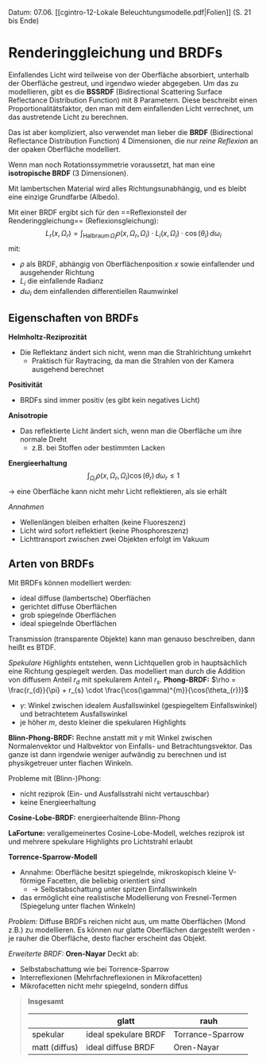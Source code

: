Datum: 07.06.
[[cgintro-12-Lokale Beleuchtungsmodelle.pdf|Folien]] (S. 21 bis Ende)

# Renderinggleichung und BRDFs

Einfallendes Licht wird teilweise von der Oberfläche absorbiert, unterhalb der Oberfläche gestreut, und irgendwo wieder abgegeben. Um das zu modellieren, gibt es die **BSSRDF** (Bidirectional Scattering Surface Reflectance Distribution Function) mit 8 Parametern. Diese beschreibt einen Proportionalitätsfaktor, den man mit dem einfallenden Licht verrechnet, um das austretende Licht zu berechnen.

Das ist aber kompliziert, also verwendet man lieber die **BRDF** (Bidirectional Reflectance Distribution Function) 4 Dimensionen, die nur *reine Reflexion* an der opaken Oberfläche modelliert.

Wenn man noch Rotationssymmetrie voraussetzt, hat man eine **isotropische BRDF** (3 Dimensionen).

Mit lambertschen Material wird alles Richtungsunabhängig, und es bleibt eine einzige Grundfarbe (Albedo).

Mit einer BRDF ergibt sich für den ==Reflexionsteil der Renderinggleichung== (Reflexionsgleichung):
$$L_{r}(x, \Omega_{r}) = \int_{\text{Halbraum} \,\Omega_{i}}\rho(x, \Omega_{r}, \Omega_{i}) \cdot L_{i}(x, \Omega_{i}) \cdot \cos(\theta_{i}) \,d \omega_{i}$$
mit:
- $\rho$ als BRDF, abhängig von Oberflächenposition $x$ sowie einfallender und ausgehender Richtung
- $L_i$ die einfallende Radianz
- $d \omega_{i}$ dem einfallenden differentiellen Raumwinkel

## Eigenschaften von BRDFs

**Helmholtz-Reziprozität**
- Die Reflektanz ändert sich nicht, wenn man die Strahlrichtung umkehrt
	- Praktisch für Raytracing, da man die Strahlen von der Kamera ausgehend berechnet
	
**Positivität**
- BRDFs sind immer positiv (es gibt kein negatives Licht)

**Anisotropie**
- Das reflektierte Licht ändert sich, wenn man die Oberfläche um ihre normale Dreht
	- z.B. bei Stoffen oder bestimmten Lacken
	
**Energieerhaltung**
$$\int_{\Omega_{r}} \rho(x, \Omega_{r},\Omega_{i})\cos(\theta_{r})\,d \omega_{r}\leq 1$$
$\to$ eine Oberfläche kann nicht mehr Licht reflektieren, als sie erhält

*Annahmen*
- Wellenlängen bleiben erhalten (keine Fluoreszenz)
- Licht wird sofort reflektiert (keine Phosphoreszenz)
- Lichttransport zwischen zwei Objekten erfolgt im Vakuum

## Arten von BRDFs

Mit BRDFs können modelliert werden:
- ideal diffuse (lambertsche) Oberflächen
- gerichtet diffuse Oberflächen
- grob spiegelnde Oberflächen
- ideal spiegelnde Oberflächen

Transmission (transparente Objekte) kann man genauso beschreiben, dann heißt es BTDF.

*Spekulare Highlights* entstehen, wenn Lichtquellen grob in hauptsächlich eine Richtung gespiegelt werden. Das modelliert man durch die Addition von diffusem Anteil $r_d$ mit spekularem Anteil $r_s$.
**Phong-BRDF:** $\rho = \frac{r_{d}}{\pi} + r_{s} \cdot \frac{\cos(\gamma)^{m}}{\cos(\theta_{r})}$
- $\gamma$: Winkel zwischen idealem Ausfallswinkel (gespiegeltem Einfallswinkel) und betrachtetem Ausfallswinkel
- je höher $m$, desto kleiner die spekularen Highlights

**Blinn-Phong-BRDF:** Rechne anstatt mit $\gamma$ mit Winkel zwischen Normalenvektor und Halbvektor von Einfalls- und Betrachtungsvektor. Das ganze ist dann irgendwie weniger aufwändig zu berechnen und ist physikgetreuer unter flachen Winkeln.

Probleme mit (Blinn-)Phong:
- nicht reziprok (Ein- und Ausfallsstrahl nicht vertauschbar)
- keine Energieerhaltung

**Cosine-Lobe-BRDF:** energieerhaltende Blinn-Phong

**LaFortune:** verallgemeinertes Cosine-Lobe-Modell, welches reziprok ist und mehrere spekulare Highlights pro Lichtstrahl erlaubt

**Torrence-Sparrow-Modell**
- Annahme: Oberfläche besitzt spiegelnde, mikroskopisch kleine V-förmige Facetten, die beliebig orientiert sind
	- $\to$ Selbstabschattung unter spitzen Einfallswinkeln
- das ermöglicht eine realistische Modellierung von Fresnel-Termen (Spiegelung unter flachen Winkeln)

*Problem:*
Diffuse BRDFs reichen nicht aus, um matte Oberflächen (Mond z.B.) zu modellieren.
Es können nur glatte Oberflächen dargestellt werden - je rauher die Oberfläche, desto flacher erscheint das Objekt.


*Erweiterte BRDF:* **Oren-Nayar**
Deckt ab:
- Selbstabschattung wie bei Torrence-Sparrow
- Interreflexionen (Mehrfachreflexionen in Mikrofacetten)
- Mikrofacetten nicht mehr spiegelnd, sondern diffus

> **Insgesamt**
> 
> |               | glatt                | rauh             |
> | ------------- | -------------------- | ---------------- |
> | spekular      | ideal spekulare BRDF | Torrance-Sparrow |
> | matt (diffus) | ideal diffuse BRDF   | Oren-Nayar       |

